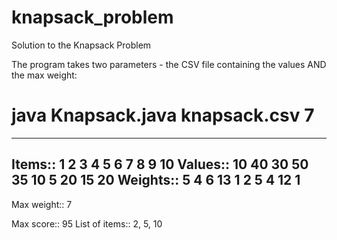 # knapsack_problem
Solution to the Knapsack Problem

The program takes two parameters - the CSV file containing the values AND the max weight:

# java Knapsack.java knapsack.csv 7
-------------------------------------------------------------------------------------------
  Items::	1	2	3	4	5	6	7	8	9	10
 Values::	10	40	30	50	35	10	5	20	15	20
Weights::	5	4	6	13	1	2	5	4	12	1
-------------------------------------------------------------------------------------------
Max weight::	7

Max score::	95
List of items::	2, 5, 10
